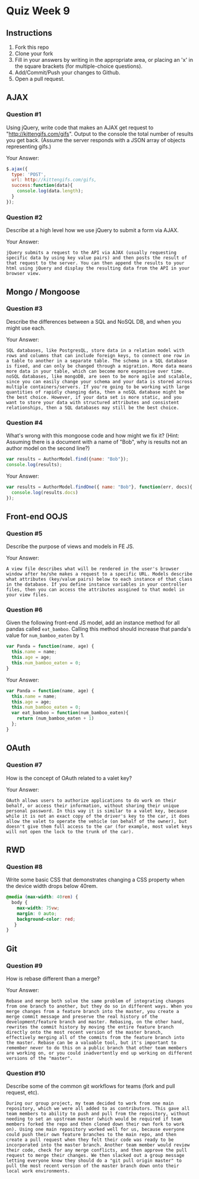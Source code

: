 # Quiz Week 9

## Instructions

1. Fork this repo
2. Clone your fork
3. Fill in your answers by writing in the appropriate area, or placing an 'x' in
the square brackets (for multiple-choice questions).
4. Add/Commit/Push your changes to Github.
5. Open a pull request.

## AJAX

### Question #1

Using jQuery, write code that makes an AJAX get request to "http://kittengifs.com/gifs". Output to the console the total number of results you get back. (Assume the server responds with a JSON array of objects representing gifs.)

Your Answer:
```js
$.ajax({
  type: 'POST',
  url: http://kittengifs.com/gifs,
  success:function(data){
    console.log(data.length);
  }
});
```

### Question #2

Describe at a high level how we use jQuery to submit a form via AJAX.

Your Answer:
```text
jQuery submits a request to the API via AJAX (usually requesting specific data by using key value pairs) and then posts the result of that request to the server. You can then append the results to your html using jQuery and display the resulting data from the API in your browser view.  
```


## Mongo / Mongoose

### Question #3

Describe the differences between a SQL and NoSQL DB, and when you might use each.

Your Answer:
```text
SQL databases, like PostgresQL, store data in a relation model with rows and columns that can include foreign keys, to connect one row in a table to another in a separate table. The schema in a SQL database is fixed, and can only be changed through a migration. More data means more data in your table, which can become more expensive over time. noSQL databases, like mongoDB, are seen to be more agile and scalable, since you can easily change your schema and your data is stored across multiple containers/servers. If you're going to be working with large quantities of rapidly changing data, then a noSQL database might be the best choice. However, if your data set is more static, and you want to store your data with structured attributes and consistent relationships, then a SQL databases may still be the best choice.
```


### Question #4

What's wrong with this mongoose code and how might we fix it?
(Hint: Assuming there is a document with a name of "Bob", why is results not an author model on the second line?)

```js
var results = AuthorModel.find({name: "Bob"});
console.log(results);
```

Your Answer:
```js
var results = AuthorModel.findOne({ name: "Bob"}, function(err, docs){
  console.log(results.docs)
});
```

## Front-end OOJS

### Question #5

Describe the purpose of views and models in FE JS.

Your Answer:
```text
A view file describes what will be rendered in the user's browser window after he/she makes a request to a specific URL. Models describe what attributes (key/value pairs) below to each instance of that class in the database. If you define instance variables in your controller files, then you can access the attributes assgined to that model in your view files.
```

### Question #6

Given the following front-end JS model, add an instance method for all pandas called `eat_bamboo`. Calling this method should increase that panda's value for `num_bamboo_eaten` by 1.

```js
var Panda = function(name, age) {
  this.name = name;
  this.age = age;
  this.num_bamboo_eaten = 0;
}
```

Your Answer:
```js
var Panda = function(name, age) {
  this.name = name;
  this.age = age;
  this.num_bamboo_eaten = 0;
  var eat_bamboo = function(num_bamboo_eaten){
    return (num_bamboo_eaten + 1)
  };
}

```


## OAuth

### Question #7

How is the concept of OAuth related to a valet key?

Your Answer:
```text
OAuth allows users to authorize applications to do work on their behalf, or access their information, without sharing their unique personal password. In this way it is similar to a valet key, because while it is not an exact copy of the driver's key to the car, it does allow the valet to operate the vehicle (on behalf of the owner), but doesn't give them full access to the car (for example, most valet keys will not open the lock to the trunk of the car).
```


## RWD

### Question #8

Write some basic CSS that demonstrates changing a CSS property when the device width drops below 40rem.

```css
@media (max-width: 40rem) {
  body {
    max-width: 75vw;
    margin: 0 auto;
    background-color: red;
   }
}
```

## Git

### Question #9

How is rebase different than a merge?

Your Answer:
```text
Rebase and merge both solve the same problem of integrating changes from one branch to another, but they do so in different ways. When you merge changes from a feature branch into the master, you create a merge commit message and preserve the real history of the development/feature branch and master. Rebasing, on the other hand, rewrites the commit history by moving the entire feature branch directly onto the most recent version of the master branch, effectively merging all of the commits from the feature branch into the master. Rebase can be a valuable tool, but it's important to remember never to do this on a public branch that other team members are working on, or you could inadvertently end up working on different versions of the "master".
```

### Question #10

Describe some of the common git workflows for teams (fork and pull request, etc).

```text
During our group project, my team decided to work from one main repository, which we were all added to as contributors. This gave all team members to ability to push and pull from the repository, without needing to set an upstream master (which would be required if team members forked the repo and then cloned down their own fork to work on). Using one main repository worked well for us, because everyone could push their own feature branches to the main repo, and then create a pull request when they felt their code was ready to be incorporated into the master branch. Another team member would review their code, check for any merge conflicts, and then approve the pull request to merge their changes. We then slacked out a group message letting everyone know they should do a "git pull origin master" to pull the most recent version of the master branch down onto their local work environments.
```
